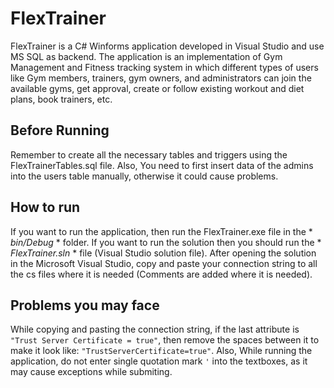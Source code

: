 # FlexTrainer
FlexTrainer is a C# Winforms application developed in Visual Studio and use MS SQL as backend.
The application is an implementation of Gym Management and Fitness tracking system in which different types of users like Gym members, trainers, gym owners, and administrators can join the available gyms, get approval, create or follow existing workout and diet plans, book trainers, etc.

## Before Running
Remember to create all the necessary tables and triggers using the FlexTrainerTables.sql file.
Also, You need to first insert data of the admins into the users table manually, otherwise it could cause problems. 

## How to run
If you want to run the application, then run the FlexTrainer.exe file in the * *bin/Debug* * folder. If you want to run the solution then you should run the * *FlexTrainer.sln* * file (Visual Studio solution file). After opening the solution in the Microsoft Visual Studio, copy and paste your connection string to all the cs files where it is needed (Comments are added where it is needed).

## Problems you may face
While copying and pasting the connection string, if the last attribute is ` "Trust Server Certificate = true" `, then remove the spaces between it to make it look like: ` "TrustServerCertificate=true" `. Also, While running the application, do not enter single quotation mark `'` into the textboxes, as it may cause exceptions while submiting. 
